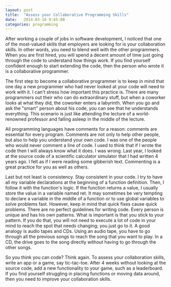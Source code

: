 ```yaml
---
layout: post
title:  "Assess your Collaborative Programming Skills"
date:   2014-03-16 9:45:00
categories: programming
---
```


After working a couple of jobs in software development, I noticed that one of the most-valued skills that employers are looking for is your collaboration skills. In other words, you need to blend well with the other programmers. When you are first hired, you will spend a decent amount of time just going through the code to understand how things work. If you find yourself confident enough to start extending the code, then the person who wrote it is a collaborative programmer.

The first step to become a collaborative programmer is to keep in mind that one day a new programmer who had never looked at your code will need to work with it. I can't stress how important this practice is. There are many programmers out their who can do extraordinary stuff, but when a coworker looks at what they did, the coworker enters a labyrinth. When you go and ask the "smart" person about his code, you can see that he understands everything. This scenario is just like attending the lecture of a world-renowned professor and falling asleep in the middle of the lecture.

All programming languages have comments for a reason: comments are essential for every program. Comments are not only to help other people, but also to help you understand your own code. I was one of the people who would never comment a line of code. I used to think that if I wrote the code then I will always know what it does. I was wrong. Last year, I looked at the source code of a scientific calculator simulator that I had written 4 years ago. I felt as if I were reading some gibberish text. Commenting is a great practice for you as well as others.

Last but not least is consistency. Stay consistent in your code. I try to have all my variable declarations at the beginning of a function definition. Then, I follow it with the function's logic. If the function returns a value, I usually store the value in a variable named ret. It may sometimes be very tempting to declare a variable in the middle of a function or to use global variables to solve problems fast. However, keep in mind that quick fixes cause quick problems. There are no perfect guidelines for writing code. Every person is unique and has his own patterns. What is important is that you stick to your pattern. If you do that, you will not need to execute a lot of code in your mind to reach the spot that needs changing; you just go to it. A good analogy is audio tapes and CDs. Using an audio tape, you have to go through all the previous songs to reach the song that you want to play. In a CD, the drive goes to the song directly without having to go through the other songs.

So you think you can code? Think again. To assess your collaboration skills, write an app or a game, say tic-tac-toe. After 4 weeks without looking at the source code, add a new functionality to your game, such as a leaderboard. If you find yourself struggling in placing functions or moving data around, then you need to improve your collaboration skills.
